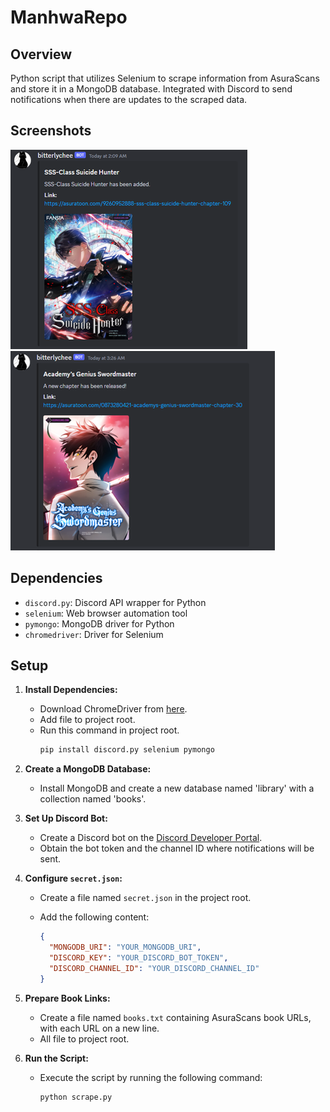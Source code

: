 # ManhwaRepo

## Overview
Python script that utilizes Selenium to scrape information from AsuraScans and store it in a MongoDB database. Integrated with Discord to send notifications when there are updates to the scraped data.

## Screenshots

![Screenshot 1](https://github.com/krsina/ManhwaRepo/blob/main/demo/added.PNG?raw=true) &nbsp; &nbsp; ![Screenshot 2](https://raw.githubusercontent.com/krsina/ManhwaRepo/main/demo/newchapter.png)

## Dependencies
- `discord.py`: Discord API wrapper for Python
- `selenium`: Web browser automation tool
- `pymongo`: MongoDB driver for Python
- `chromedriver`: Driver for Selenium

## Setup

1. **Install Dependencies:**
   - Download ChromeDriver from [here](https://sites.google.com/chromium.org/driver/).
   - Add file to project root.
   - Run this command in project root.
     ```bash
     pip install discord.py selenium pymongo
     ```

2. **Create a MongoDB Database:**
   - Install MongoDB and create a new database named 'library' with a collection named 'books'.

3. **Set Up Discord Bot:**
   - Create a Discord bot on the [Discord Developer Portal](https://discord.com/developers/applications).
   - Obtain the bot token and the channel ID where notifications will be sent.

4. **Configure `secret.json`:**
   - Create a file named `secret.json` in the project root.
   - Add the following content:

     ```json
     {
       "MONGODB_URI": "YOUR_MONGODB_URI",
       "DISCORD_KEY": "YOUR_DISCORD_BOT_TOKEN",
       "DISCORD_CHANNEL_ID": "YOUR_DISCORD_CHANNEL_ID"
     }
     ```

5. **Prepare Book Links:**
   - Create a file named `books.txt` containing AsuraScans book URLs, with each URL on a new line.
   - All file to project root.

6. **Run the Script:**
   - Execute the script by running the following command:

     ```bash
     python scrape.py
     ```
